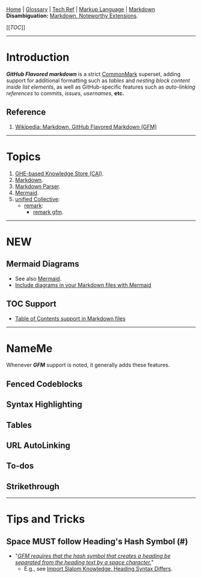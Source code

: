 [Home](/Slalom-LLC/Slalom-Consulting) | [Glossary](/Glossary) | [Tech Ref](/Tech-Ref) | [Markup Language](/Tech-Ref/Software-Development/Markup-Language) | [Markdown](/Tech-Ref/Software-Development/Markup-Language/Markdown)
**Disambiguation:** [Markdown, Noteworthy Extensions](/Tech-Ref/Software-Development/Markup-Language/Markdown#noteworthy-extensions).

[[_TOC_]]

---
# Introduction
***GitHub Flavored markdown*** is a strict [CommonMark](/Tech-Ref/Software-Development/Markup-Language/Markdown/CommonMark) superset, adding support for additional formatting such as _tables_ and _nesting block content inside list elements_, as well as GitHub-specific features such as _auto-linking references_ to commits, _issues_, _usernames_, **etc.**

## Reference
1. [Wikipedia: Markdown, GitHub Flavored Markdown (GFM)](https://en.wikipedia.org/wiki/Markdown#GitHub_Flavored_Markdown)

---
# Topics
1. [GHE-based Knowledge Store (CAI)](/Clients/CAI-\(Cox-Automotive-Inc\)/Infrastructure-\(CAI\)/Systems-and-Services-\(CAI\)/GitHub-\(CAI\)/GHE%2Dbased-Knowledge-Store-\(CAI\)).
1. [Markdown](/Tech-Ref/Software-Development/Markup-Language/Markdown).
1. [Markdown Parser](/Tech-Ref/Software-Development/Markup-Language/Markdown/Markdown-Parser).
1. [Mermaid](/Tech-Ref/Software-Development/Modeling/Mermaid).
1. [unified Collective](/Tech-Ref/Software-Development/JavaScript/Node.js/unified):
   - [remark](/Tech-Ref/Software-Development/JavaScript/Node.js/unified/remark):
      - [remark gfm](/Tech-Ref/Software-Development/JavaScript/Node.js/unified/remark/remark%2Dgfm).

---
# NEW 

## Mermaid Diagrams
- See also [Mermaid](/Tech-Ref/Software-Development/Modeling/Mermaid).
- [Include diagrams in your Markdown files with Mermaid](https://github.blog/2022-02-14-include-diagrams-markdown-files-mermaid/)

## TOC Support 
- [Table of Contents support in Markdown files](https://github.blog/changelog/2021-04-13-table-of-contents-support-in-markdown-files/)

---
# NameMe
Whenever ***GFM*** support is noted, it generally adds these features.

## Fenced Codeblocks

## Syntax Highlighting

## Tables

## URL AutoLinking

## To-dos

## Strikethrough


---
# Tips and Tricks

## Space MUST follow Heading's Hash Symbol (#)
- "_[GFM requires that the hash symbol that creates a heading be separated from the heading text by a space character.](https://en.wikipedia.org/wiki/Markdown#GitHub_Flavored_Markdown)_"
   - E.g., see [Import Slalom Knowledge, Heading Syntax Differs](/Clients/CAI-\(Cox-Automotive-Inc\)/Infrastructure-\(CAI\)/Systems-and-Services-\(CAI\)/GitHub-\(CAI\)/GHE%2Dbased-Knowledge-Store-\(CAI\)/Import-Slalom-Knowledge-\(CAI-GHE%2Dbased-Knowledge-Store\)#heading-syntax-differs).
